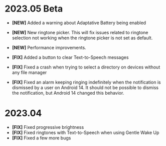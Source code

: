 # 2023.05 Beta

* __[NEW]__ Added a warning about Adaptative Battery being enabled
* __[NEW]__ New ringtone picker. This will fix issues related to ringtone selection not working when the ringtone picker is not set as default.
* __[NEW]__ Performance improvements.

* __[FIX]__ Added a button to clear Text-to-Speech messages
* __[FIX]__ Fixed a crash when trying to select a directory on devices without any file manager
* __[FIX]__ Fixed an alarm keeping ringing indefinitely when the notification is dismissed by a user on Android 14. It should not be possible to dismiss the notification, but Android 14 changed this behavior. 

# 2023.04

* __[FIX]__ Fixed progressive brightness
* __[FIX]__ Fixed ringtones with Text-to-Speech when using Gentle Wake Up
* __[FIX]__ Fixed a few more bugs